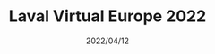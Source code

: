 ---
layout: ../../layouts/ProjectLayout.astro
title: Laval Virtual Europe 2022
date: 2022/04/12
sumary: Create a VR experience for the Laval Virtual Europe 2022 to solve a problem in the field of energy consumption.
tags: 
  - challenge
  - hackathon
  - group project
  - vr
value: 5
thumbnails: ~
coauthors:
  - Romain Briend
  - Thomas Delapart
  - Fabien Goardou
---